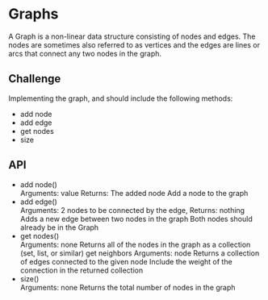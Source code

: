 # Graphs
<!-- Short summary or background information -->
A Graph is a non-linear data structure consisting of nodes and edges. The nodes are sometimes also referred to as vertices and the edges are lines or arcs that connect any two nodes in the graph.

## Challenge
<!-- Description of the challenge -->
Implementing the graph, and should include the following methods:

- add node
- add edge
- get nodes
- size

## API
<!-- Description of each method publicly available in your Graph -->
- add node()  
Arguments: value
Returns: The added node
Add a node to the graph
- add edge()  
Arguments: 2 nodes to be connected by the edge,
Returns: nothing
Adds a new edge between two nodes in the graph
Both nodes should already be in the Graph
- get nodes()  
Arguments: none
Returns all of the nodes in the graph as a collection (set, list, or similar)
get neighbors
Arguments: node
Returns a collection of edges connected to the given node
Include the weight of the connection in the returned collection
- size()  
Arguments: none
Returns the total number of nodes in the graph